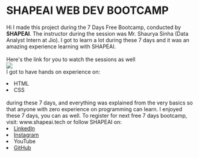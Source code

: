 # SHAPEAI WEB DEV BOOTCAMP
Hi I made this project during the 7 Days Free Bootcamp, conducted by <b> SHAPEAI</b>.
The instructor during the session was Mr. Shaurya Sinha (Data Analyst Intern at Jio). I got to
learn a lot during these 7 days and it was an amazing experience learning with SHAPEAI.
<br><br>Here's the link for you to watch the sessions as well<br>
<a href="https://youtube.com/playlist?list=PL7zl8TDRnbun7K0fECtSMCI2hOCgLBy9a"> <img src="https://github.com/ShapeAI/PYTHON-AND-DATA-ANALYTICS/blob/main/WebD%20poster.png"> </a>
<br>I got to have hands on experience on:
<li>HTML</li>
<li>CSS</li>
<br>during these 7 days, and everything was explained from the very basics so that
anyone with zero experience on programming can learn.
I enjoyed these 7 days, you can as well. To register for next free 7 days bootcamp, visit:
www.shapeai.tech
or follow SHAPEAI on:
<li><a href="https://in.linkedin.com/company/shapeai">LinkedIn</a></li>
<li><a href="https://www.instagram.com/shape.ai/?hl=en">Instagram</a></li>
<li><ahref="https://www.youtube.com/channel/UCTUvDLTW9meuDXWcbmISPdA">YouTube</a></li>
<li><a href="https://github.com/shapeai">GitHub</a></li>
